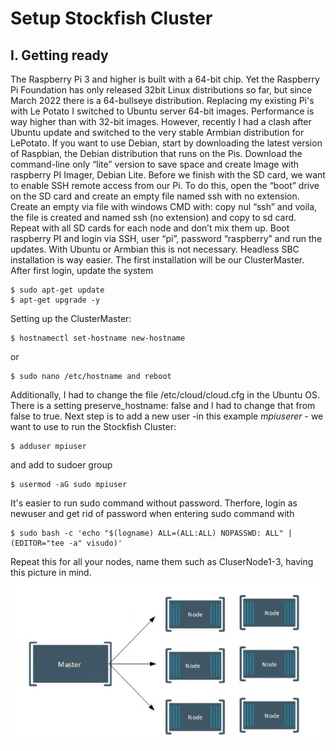 # Setup Stockfish Cluster
<h2>I. Getting ready</h2>
The Raspberry Pi 3 and higher is built with a 64-bit chip. Yet the Raspberry Pi Foundation has only released 32bit Linux distributions so far, but since March 2022 there is a 64-bullseye distribution. Replacing my existing Pi's with Le Potato I switched to Ubuntu server 64-bit images. Performance is way higher than with 32-bit images. However, recently I had a clash after Ubuntu update and switched to the very stable Armbian distribution for LePotato.
If you want to use Debian, start by downloading the latest version of Raspbian, the Debian distribution that runs on the Pis. Download the command-line only “lite” version to save space and create Image with raspberry PI Imager, Debian Lite. Before we finish with the SD card, we want to enable SSH remote access from our Pi. To do this, open the “boot” drive on the SD card and create an empty file named ssh with no extension. Create an empty via file with windows CMD with: copy nul “ssh” and voila, the file is created and named ssh (no extension) and copy to sd card.
Repeat with all SD cards for each node and don’t mix them up. Boot raspberry PI and login via SSH, user “pi”, password “raspberry” and run the updates. With Ubuntu or Armbian this is not necessary. Headless SBC installation is way easier.
The first installation will be our ClusterMaster.
After first login, update the system

```console
$ sudo apt-get update
$ apt-get upgrade -y
```
Setting up the ClusterMaster:
```console
$ hostnamectl set-hostname new-hostname
```
or
```console
$ sudo nano /etc/hostname and reboot
```
Additionally, I had to change the file /etc/cloud/cloud.cfg in the Ubuntu OS. There is a setting preserve_hostname: false and I had to change that from false to true.
Next step is to add a new user -in this example *mpiuserer* - we want to use to run the Stockfish Cluster:
```console
$ adduser mpiuser
```
and add to sudoer group
```console
$ usermod -aG sudo mpiuser
```
It's easier to run sudo command without password. Therfore, login as newuser and get rid of password when entering sudo command with

```console
$ sudo bash -c 'echo "$(logname) ALL=(ALL:ALL) NOPASSWD: ALL" | (EDITOR="tee -a" visudo)'
```
Repeat this for all your nodes, name them such as CluserNode1-3, having this picture in mind.
![Architecture](../images/clusterarchitecture.jpeg)
